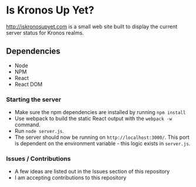 # Is Kronos Up Yet?
http://iskronosupyet.com is a small web site built to display the current server status for Kronos realms.

## Dependencies
- Node
- NPM
- React
- React DOM

### Starting the server
- Make sure the npm dependencies are installed by running `npm install`
- Use webpack to build the static React output with the `webpack -w` command.
- Run `node server.js`.
- The server should now be running on `http://localhost:3000/`. This port is dependent on the environment variable - this logic exists in `server.js`.

### Issues / Contributions
- A few ideas are listed out in the Issues section of this repository
- I am accepting contributions to this repository
